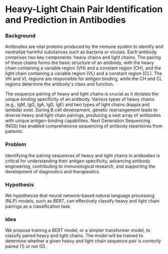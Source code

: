 # Heavy-Light Chain Pair Identification and Prediction in Antibodies

### Background
Antibodies are vital proteins produced by the immune system to identify and neutralize harmful substances such as bacteria or viruses. Each antibody comprises two key components: heavy chains and light chains. The pairing of these chains forms the basic structure of an antibody, with the heavy chain containing a variable region (VH) and a constant region (CH), and the light chain containing a variable region (VL) and a constant region (CL). The VH and VL regions are responsible for antigen binding, while the CH and CL regions determine the antibody's class and function.

The sequence pairing of heavy and light chains is crucial as it dictates the unique binding specificity of an antibody. Various types of heavy chains (e.g., IgM, IgG, IgA, IgD, IgE) and two types of light chains (kappa and lambda) exist. During B cell development, genetic rearrangement leads to diverse heavy and light chain pairings, producing a vast array of antibodies with unique antigen-binding capabilities. Next Generation Sequencing (NGS) has enabled comprehensive sequencing of antibody repertoires from patients.

### Problem
Identifying the pairing sequences of heavy and light chains in antibodies is critical for understanding their antigen specificity, advancing antibody engineering, contributing to immunological research, and supporting the development of diagnostics and therapeutics.

### Hypothesis
We hypothesize that neural network-based natural language processing (NLP) models, such as BERT, can effectively classify heavy and light chain pairings as a classification task.

### Idea
We propose training a BERT model, or a simpler transformer model, to classify paired heavy and light chains. The model will be trained to determine whether a given heavy and light chain sequence pair is correctly paired (1) or not (0).